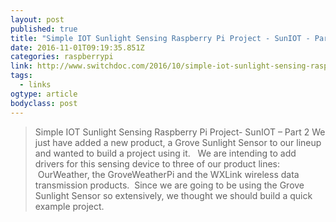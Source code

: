 ```yaml
---
layout: post
published: true
title: "Simple IOT Sunlight Sensing Raspberry Pi Project - SunIOT - Part 2 - SwitchDoc Labs"
date: 2016-11-01T09:19:35.851Z
categories: raspberrypi 
link: http://www.switchdoc.com/2016/10/simple-iot-sunlight-sensing-raspberry-pi-project-part-2/
tags:
  - links
ogtype: article
bodyclass: post
---
```


> Simple IOT Sunlight Sensing Raspberry Pi Project- SunIOT – Part 2
We just have added a new product, a Grove Sunlight Sensor to our lineup and wanted to build a project using it.   We are intending to add drivers for this sensing device to three of our product lines:  OurWeather, the GroveWeatherPi and the WXLink wireless data transmission products.  Since we are going to be using the Grove Sunlight Sensor so extensively, we thought we should build a quick example project.
